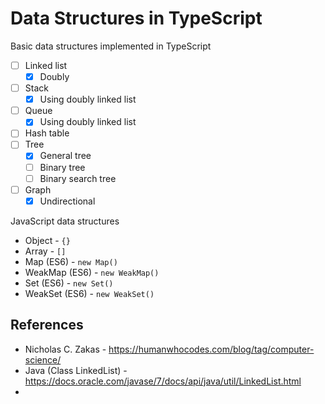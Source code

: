 # Data Structures in TypeScript

Basic data structures implemented in TypeScript

- [ ] Linked list
  - [x] Doubly
- [ ] Stack
  - [x] Using doubly linked list
- [ ] Queue
  - [x] Using doubly linked list
- [ ] Hash table
- [ ] Tree
  - [x] General tree
  - [ ] Binary tree
  - [ ] Binary search tree
- [ ] Graph
  - [x] Undirectional

JavaScript data structures

- Object - `{}`
- Array - `[]`
- Map (ES6) - `new Map()`
- WeakMap (ES6) - `new WeakMap()`
- Set (ES6) - `new Set()`
- WeakSet (ES6) - `new WeakSet()`

## References

* Nicholas C. Zakas - https://humanwhocodes.com/blog/tag/computer-science/
* Java (Class LinkedList) - https://docs.oracle.com/javase/7/docs/api/java/util/LinkedList.html
* 
